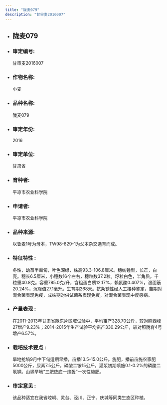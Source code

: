 ```yaml
---
title: "陇麦079"
description: "甘审麦2016007"
---
```

* ## 陇麦079
* ###  审定编号:  
   甘审麦2016007

*  ### 作物名称:  
   小麦

*   ###  品种名称: 
    陇麦079

*   ### 审定年份: 
    2016

*   ### 审定单位:  
    甘肃省

*   ### 育种者:  
    平凉市农业科学院

*   ### 申请者:  
    平凉市农业科学院

*   ### 品种来源:  
    以鲁麦1号为母本，TW98-829-1为父本杂交选育而成。

*   ### 特征特性 : 
    冬性，幼苗半匍匐，叶色深绿，株高93.3-106.8厘米。穗纺锤型，长芒，白壳。穗长6.5厘米，小穗数16个左右，穗粒数37.2粒。籽粒白色，半角质，千粒重40.8克。容重785.0克/升，含粗蛋白质12.17%，赖氨酸0.407%，湿面筋20.24%，沉降值27.1毫升。生育期268天。抗条锈性经人工接种鉴定，苗期对混合菌表现免疫，成株期对供试菌系表现免疫，对混合菌表现中度感病。

*   ### 产量表现 : 
    在2011-2013年甘肃省陇东片区域试验中，平均亩产328.70公斤，较对照西峰27增产9.23%；2014-2015年生产试验平均亩产330.29公斤，较对照陇育4号增产6.57%。

*   ### 栽培技术要点 : 
    旱地抢墒9月中下旬适期早播，亩播13.5-15.0公斤。施肥，播前亩施农家肥5000公斤，尿素7.5公斤，磷酸二铵15公斤，灌浆初期喷施0.1-0.2%的磷酸二氢钾。山塬旱地“三肥垫底一炮轰”一次性施肥。

*   ### 审定意见 : 
    该品种适宜在我省崆峒、灵台、泾川、正宁、庆城等同类生态区种植。
